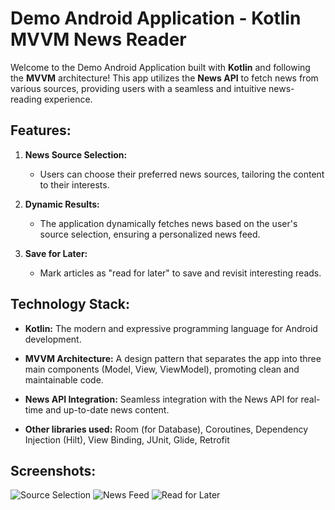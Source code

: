 # Demo Android Application - Kotlin MVVM News Reader

Welcome to the Demo Android Application built with **Kotlin** and following the **MVVM** architecture! This app utilizes the **News API** to fetch news from various sources, providing users with a seamless and intuitive news-reading experience.

## Features:

1. **News Source Selection:**
   - Users can choose their preferred news sources, tailoring the content to their interests.

2. **Dynamic Results:**
   - The application dynamically fetches news based on the user's source selection, ensuring a personalized news feed.

3. **Save for Later:**
   - Mark articles as "read for later" to save and revisit interesting reads.

## Technology Stack:

- **Kotlin:** The modern and expressive programming language for Android development.
  
- **MVVM Architecture:** A design pattern that separates the app into three main components (Model, View, ViewModel), promoting clean and maintainable code.

- **News API Integration:** Seamless integration with the News API for real-time and up-to-date news content.

- **Other libraries used:** Room (for Database), Coroutines, Dependency Injection (Hilt), View Binding, JUnit, Glide, Retrofit

## Screenshots:

![Source Selection](screenshots/source_selection.png)
![News Feed](screenshots/news_feed.png)
![Read for Later](screenshots/read_for_later.png)

